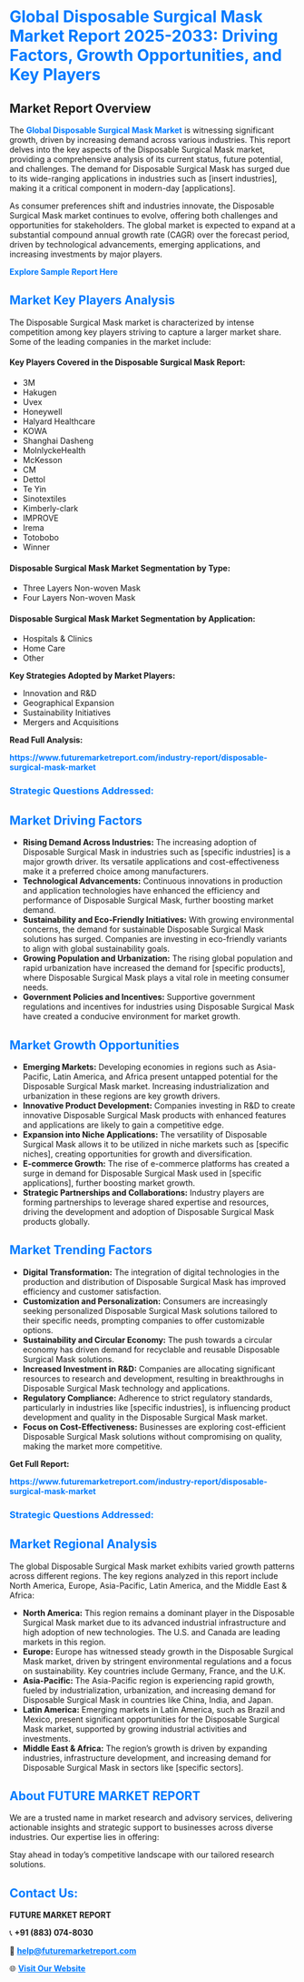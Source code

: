 <h1 style="color: #007BFF;">Global Disposable Surgical Mask Market Report 2025-2033: Driving Factors, Growth Opportunities, and Key Players</h1>

<section id="overview">
<h2>Market Report Overview</h2>
<p>The <a href="https://www.futuremarketreport.com/industry-report/disposable-surgical-mask-market" style="color: #007BFF; text-decoration: none;"><strong>Global Disposable Surgical Mask Market</strong></a> is witnessing significant growth, driven by increasing demand across various industries. This report delves into the key aspects of the Disposable Surgical Mask market, providing a comprehensive analysis of its current status, future potential, and challenges. The demand for Disposable Surgical Mask has surged due to its wide-ranging applications in industries such as [insert industries], making it a critical component in modern-day [applications].</p>
<p>As consumer preferences shift and industries innovate, the Disposable Surgical Mask market continues to evolve, offering both challenges and opportunities for stakeholders. The global market is expected to expand at a substantial compound annual growth rate (CAGR) over the forecast period, driven by technological advancements, emerging applications, and increasing investments by major players.</p>
</section>

<section id="overview">
<p><a href="https://www.futuremarketreport.com/request-sample/reportId=77437" style="color: #007BFF; text-decoration: none;"><strong>Explore Sample Report Here</strong></a></p>
</section>

<section id="key-players">
<h2 style="color: #007BFF;">Market Key Players Analysis</h2>
<p>The Disposable Surgical Mask market is characterized by intense competition among key players striving to capture a larger market share. Some of the leading companies in the market include:</p>
<h4>Key Players Covered in the Disposable Surgical Mask Report:</h4>
<ul><li>3M</li><li>Hakugen</li><li>Uvex</li><li>Honeywell</li><li>Halyard Healthcare</li><li>KOWA</li><li>Shanghai Dasheng</li><li>MolnlyckeHealth</li><li>McKesson</li><li>CM</li><li>Dettol</li><li>Te Yin</li><li>Sinotextiles</li><li>Kimberly-clark</li><li>IMPROVE</li><li>Irema</li><li>Totobobo</li><li>Winner</li></ul>
<h4>Disposable Surgical Mask Market Segmentation by Type:</h4>
<ul><li>Three Layers Non-woven Mask</li><li>Four Layers Non-woven Mask</li></ul>

<h4>Disposable Surgical Mask Market Segmentation by Application:</h4>
<ul><li>Hospitals &amp; Clinics</li><li>Home Care</li><li>Other</li></ul>
<p><strong>Key Strategies Adopted by Market Players:</strong></p>
<ul>
<li>Innovation and R&D</li>
<li>Geographical Expansion</li>
<li>Sustainability Initiatives</li>
<li>Mergers and Acquisitions</li>
</ul>
</section>

<section>
<p><strong>Read Full Analysis: </strong></p><a href="https://www.futuremarketreport.com/industry-report/disposable-surgical-mask-market" style="color: #007BFF; text-decoration: none;"><strong>https://www.futuremarketreport.com/industry-report/disposable-surgical-mask-market</strong></a>
<h3 style="color: #007BFF;">Strategic Questions Addressed:</h3>
</section>

<section id="driving-factors">
<h2 style="color: #007BFF;">Market Driving Factors</h2>
<ul>
<li><strong>Rising Demand Across Industries:</strong> The increasing adoption of Disposable Surgical Mask in industries such as [specific industries] is a major growth driver. Its versatile applications and cost-effectiveness make it a preferred choice among manufacturers.</li>
<li><strong>Technological Advancements:</strong> Continuous innovations in production and application technologies have enhanced the efficiency and performance of Disposable Surgical Mask, further boosting market demand.</li>
<li><strong>Sustainability and Eco-Friendly Initiatives:</strong> With growing environmental concerns, the demand for sustainable Disposable Surgical Mask solutions has surged. Companies are investing in eco-friendly variants to align with global sustainability goals.</li>
<li><strong>Growing Population and Urbanization:</strong> The rising global population and rapid urbanization have increased the demand for [specific products], where Disposable Surgical Mask plays a vital role in meeting consumer needs.</li>
<li><strong>Government Policies and Incentives:</strong> Supportive government regulations and incentives for industries using Disposable Surgical Mask have created a conducive environment for market growth.</li>
</ul>
</section>

<section id="growth-opportunities">
<h2 style="color: #007BFF;">Market Growth Opportunities</h2>
<ul>
<li><strong>Emerging Markets:</strong> Developing economies in regions such as Asia-Pacific, Latin America, and Africa present untapped potential for the Disposable Surgical Mask market. Increasing industrialization and urbanization in these regions are key growth drivers.</li>
<li><strong>Innovative Product Development:</strong> Companies investing in R&D to create innovative Disposable Surgical Mask products with enhanced features and applications are likely to gain a competitive edge.</li>
<li><strong>Expansion into Niche Applications:</strong> The versatility of Disposable Surgical Mask allows it to be utilized in niche markets such as [specific niches], creating opportunities for growth and diversification.</li>
<li><strong>E-commerce Growth:</strong> The rise of e-commerce platforms has created a surge in demand for Disposable Surgical Mask used in [specific applications], further boosting market growth.</li>
<li><strong>Strategic Partnerships and Collaborations:</strong> Industry players are forming partnerships to leverage shared expertise and resources, driving the development and adoption of Disposable Surgical Mask products globally.</li>
</ul>
</section>

<section id="trending-factors">
<h2 style="color: #007BFF;">Market Trending Factors</h2>
<ul>
<li><strong>Digital Transformation:</strong> The integration of digital technologies in the production and distribution of Disposable Surgical Mask has improved efficiency and customer satisfaction.</li>
<li><strong>Customization and Personalization:</strong> Consumers are increasingly seeking personalized Disposable Surgical Mask solutions tailored to their specific needs, prompting companies to offer customizable options.</li>
<li><strong>Sustainability and Circular Economy:</strong> The push towards a circular economy has driven demand for recyclable and reusable Disposable Surgical Mask solutions.</li>
<li><strong>Increased Investment in R&D:</strong> Companies are allocating significant resources to research and development, resulting in breakthroughs in Disposable Surgical Mask technology and applications.</li>
<li><strong>Regulatory Compliance:</strong> Adherence to strict regulatory standards, particularly in industries like [specific industries], is influencing product development and quality in the Disposable Surgical Mask market.</li>
<li><strong>Focus on Cost-Effectiveness:</strong> Businesses are exploring cost-efficient Disposable Surgical Mask solutions without compromising on quality, making the market more competitive.</li>
</ul>
</section>

<section>
<p><strong>Get Full Report: </strong></p><a href="https://www.futuremarketreport.com/industry-report/disposable-surgical-mask-market" style="color: #007BFF; text-decoration: none;"><strong>https://www.futuremarketreport.com/industry-report/disposable-surgical-mask-market</strong></a>
<h3 style="color: #007BFF;">Strategic Questions Addressed:</h3>
</section>


<section id="regional-analysis">
<h2 style="color: #007BFF;">Market Regional Analysis</h2>
<p>The global Disposable Surgical Mask market exhibits varied growth patterns across different regions. The key regions analyzed in this report include North America, Europe, Asia-Pacific, Latin America, and the Middle East & Africa:</p>
<ul>
<li><strong>North America:</strong> This region remains a dominant player in the Disposable Surgical Mask market due to its advanced industrial infrastructure and high adoption of new technologies. The U.S. and Canada are leading markets in this region.</li>
<li><strong>Europe:</strong> Europe has witnessed steady growth in the Disposable Surgical Mask market, driven by stringent environmental regulations and a focus on sustainability. Key countries include Germany, France, and the U.K.</li>
<li><strong>Asia-Pacific:</strong> The Asia-Pacific region is experiencing rapid growth, fueled by industrialization, urbanization, and increasing demand for Disposable Surgical Mask in countries like China, India, and Japan.</li>
<li><strong>Latin America:</strong> Emerging markets in Latin America, such as Brazil and Mexico, present significant opportunities for the Disposable Surgical Mask market, supported by growing industrial activities and investments.</li>
<li><strong>Middle East & Africa:</strong> The region’s growth is driven by expanding industries, infrastructure development, and increasing demand for Disposable Surgical Mask in sectors like [specific sectors].</li>
</ul>
</section>

<footer>
<h2 style="color: #007BFF;">About FUTURE MARKET REPORT</h2>
<p>We are a trusted name in market research and advisory services, delivering actionable insights and strategic support to businesses across diverse industries. Our expertise lies in offering:</p>

<p>Stay ahead in today’s competitive landscape with our tailored research solutions.</p>

<h2 style="color: #007BFF;">Contact Us:</h2>
<p><strong>FUTURE MARKET REPORT</strong></p>
<p>📞 <strong>+91 (883) 074-8030</strong></p>
<p>📧 <strong><a href="mailto:help@futuremarketreport.com" style="color: #007BFF;">help@futuremarketreport.com</a></strong></p>
<p>🌐 <strong><a href="https://www.futuremarketreport.com/" style="color: #007BFF;">Visit Our Website</a></strong></p>
</footer>